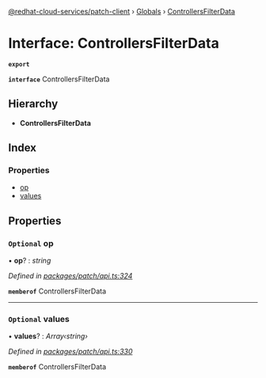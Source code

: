 [@redhat-cloud-services/patch-client](../README.md) › [Globals](../globals.md) › [ControllersFilterData](controllersfilterdata.md)

# Interface: ControllersFilterData

**`export`** 

**`interface`** ControllersFilterData

## Hierarchy

* **ControllersFilterData**

## Index

### Properties

* [op](controllersfilterdata.md#optional-op)
* [values](controllersfilterdata.md#optional-values)

## Properties

### `Optional` op

• **op**? : *string*

*Defined in [packages/patch/api.ts:324](https://github.com/RedHatInsights/javascript-clients/blob/fcfdd3c/packages/patch/api.ts#L324)*

**`memberof`** ControllersFilterData

___

### `Optional` values

• **values**? : *Array‹string›*

*Defined in [packages/patch/api.ts:330](https://github.com/RedHatInsights/javascript-clients/blob/fcfdd3c/packages/patch/api.ts#L330)*

**`memberof`** ControllersFilterData
